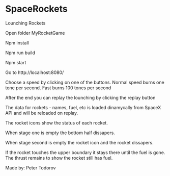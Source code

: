 # SpaceRockets
Lounching Rockets

Open folder MyRocketGame

Npm install

Npm run build

Npm start

Go to http://localhost:8080/

Choose a speed by clicking on one of the buttons. Normal speed burns one tone per second. Fast burns 100 tones per second

After the end you can replay the lounching by clicking the replay button

The data for rockets - names, fuel, etc is loaded dinamycally from SpaceX API and will be reloaded on replay.

The rocket icons show the status of each rocket.

When stage one is empty the bottom half dissapers.

When stage second is empty the rocket icon and the rocket dissapers.

If the rocket touches the upper boundary it stays there until the fuel is gone. The thrust remains to show the rocket still has fuel.

Made by: Peter Todorov
